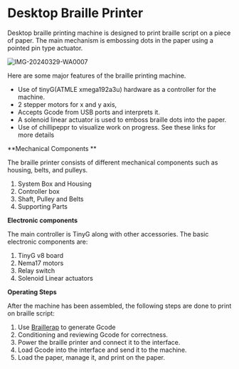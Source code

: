 # Desktop Braille Printer

Desktop braille printing machine is designed to print braille script on a piece of paper. The main mechanism is embossing dots in the paper using a pointed pin type actuator.

![IMG-20240329-WA0007](https://github.com/fablabnepal1/Desktop-Braille-Printing-Machine/assets/140875358/967ec639-ef22-453c-ac73-73f3ae72a742)

Here are some major features of the braille printing machine.
* Use of tinyG(ATMLE xmega192a3u) hardware as a controller for the machine.
* 2 stepper motors for x and y axis,
* Accepts Gcode from USB ports and interprets it.
* A solenoid linear actuator is used to emboss braille dots into the paper.
* Use of chillipeppr to visualize work on progress.
See these links for more details

**Mechanical Components **
  
The braille printer consists of different mechanical components such as housing, belts, and pulleys.

1. System Box and Housing
2. Controller box
3. Shaft, Pulley and Belts
4. Supporting Parts 


**Electronic components**

The main controller is TinyG along with other accessories. The basic electronic components are: 
1. TinyG v8 board
2. Nema17 motors
3. Relay switch
4. Solenoid Linear actuators



**Operating Steps**

After the machine has been assembled, the following steps are done to print on braille script:


1. Use [Braillerap](https://crocsg.github.io/BrailleRap/) to generate Gcode  
2. Conditioning and reviewing Gcode for correctness.
3. Power the braille printer and connect it to the interface.
4. Load Gcode into the interface and send it to the machine.
5. Load the paper, manage it, and print on the paper.

